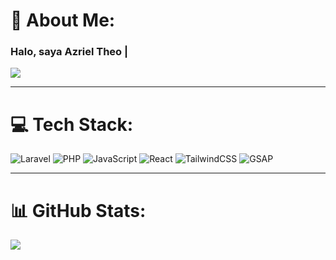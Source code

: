 # 💫 About Me:
### Halo, saya Azriel Theo |
![](https://readme-typing-svg.demolab.com/?lines=Frontend+Developer.)

---

# 💻 Tech Stack:
![Laravel](https://img.shields.io/badge/laravel-%23FF2D20.svg?style=plastic&logo=laravel&logoColor=white)
![PHP](https://img.shields.io/badge/php-%23777BB4.svg?style=plastic&logo=php&logoColor=white)
![JavaScript](https://img.shields.io/badge/javascript-%23323330.svg?style=plastic&logo=javascript&logoColor=%23F7DF1E)
![React](https://img.shields.io/badge/react-%2320232a.svg?style=plastic&logo=react&logoColor=%2361DAFB)
![TailwindCSS](https://img.shields.io/badge/tailwindcss-%2338B2AC.svg?style=plastic&logo=tailwind-css&logoColor=white)
![GSAP](https://img.shields.io/badge/GSAP-88CE02.svg?style=plastic&logo=gsap&logoColor=white)

---

# 📊 GitHub Stats: 
![](https://github-readme-stats.vercel.app/api/top-langs/?username=azrieltheo&layout=compact&hide_border=true&theme=merko)
